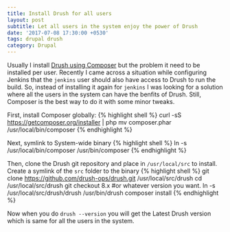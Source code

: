 ```yaml
---
title: Install Drush for all users
layout: post
subtitle: Let all users in the system enjoy the power of Drush
date: '2017-07-08 17:30:00 +0530'
tags: drupal drush
category: Drupal
---
```


Usually I install [Drush using Composer](http://whaaat.com/installing-drush-9-using-composer) but the problem it need to be installed per user. Recently I came across a situation while configuring Jenkins that the `jenkins` user should also have access to Drush to run the build. So, instead of installing it again for `jenkins` I was looking for a solution where all the users in the system can have the benfits of Drush. Still, Composer is the best way to do it with some minor tweaks.

First, install Composer globally:
{% highlight shell %}
curl -sS https://getcomposer.org/installer | php
mv composer.phar /usr/local/bin/composer
{% endhighlight %}

Next, symlink to System-wide binary
{% highlight shell %}
ln -s /usr/local/bin/composer /usr/bin/composer
{% endhighlight %}

Then, clone the Drush git repository and place in `/usr/local/src` to install. Create a symlink of the `src` folder to the binary
{% highlight shell %}
git clone https://github.com/drush-ops/drush.git /usr/local/src/drush
cd /usr/local/src/drush
git checkout 8.x  #or whatever version you want.
ln -s /usr/local/src/drush/drush /usr/bin/drush
composer install
{% endhighlight %}


Now when you do `drush --version` you will get the Latest Drush version which is same for all the users in the system.
